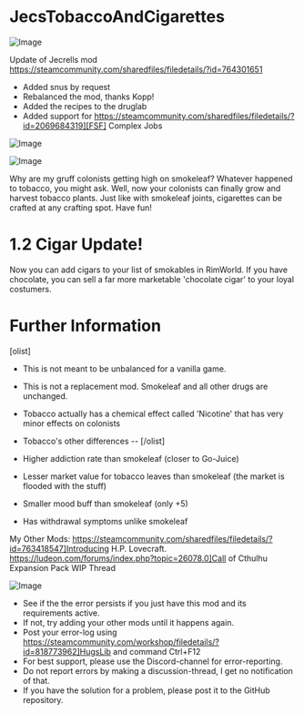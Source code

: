 # JecsTobaccoAndCigarettes

![Image](https://i.imgur.com/buuPQel.png)

Update of Jecrells mod
https://steamcommunity.com/sharedfiles/filedetails/?id=764301651

- Added snus by request
- Rebalanced the mod, thanks Kopp!
- Added the recipes to the druglab
- Added support for https://steamcommunity.com/sharedfiles/filedetails/?id=2069684319][FSF] Complex Jobs

![Image](https://i.imgur.com/pufA0kM.png)

	
![Image](https://i.imgur.com/Z4GOv8H.png)


Why are my gruff colonists getting high on smokeleaf? Whatever happened to tobacco, you might ask. Well, now your colonists can finally grow and harvest tobacco plants. Just like with smokeleaf joints, cigarettes can be crafted at any crafting spot. Have fun!

# 1.2 Cigar Update!

Now you can add cigars to your list of smokables in RimWorld. If you have chocolate, you can sell a far more marketable 'chocolate cigar' to your loyal costumers.

# Further Information


[olist]
- This is not meant to be unbalanced for a vanilla game.
- This is not a replacement mod. Smokeleaf and all other drugs are unchanged.
-  Tobacco actually has a chemical effect called 'Nicotine' that has very minor effects on colonists
-  Tobacco's other differences --
[/olist]


- Higher addiction rate than smokeleaf (closer to Go-Juice)
- Lesser market value for tobacco leaves than smokeleaf (the market is flooded with the stuff)
- Smaller mood buff than smokeleaf (only +5)
- Has withdrawal symptoms unlike smokeleaf



My Other Mods:
https://steamcommunity.com/sharedfiles/filedetails/?id=763418547]Introducing H.P. Lovecraft.
https://ludeon.com/forums/index.php?topic=26078.0]Call of Cthulhu Expansion Pack WIP Thread

![Image](https://i.imgur.com/PwoNOj4.png)



-  See if the the error persists if you just have this mod and its requirements active.
-  If not, try adding your other mods until it happens again.
-  Post your error-log using https://steamcommunity.com/workshop/filedetails/?id=818773962]HugsLib and command Ctrl+F12
-  For best support, please use the Discord-channel for error-reporting.
-  Do not report errors by making a discussion-thread, I get no notification of that.
-  If you have the solution for a problem, please post it to the GitHub repository.




